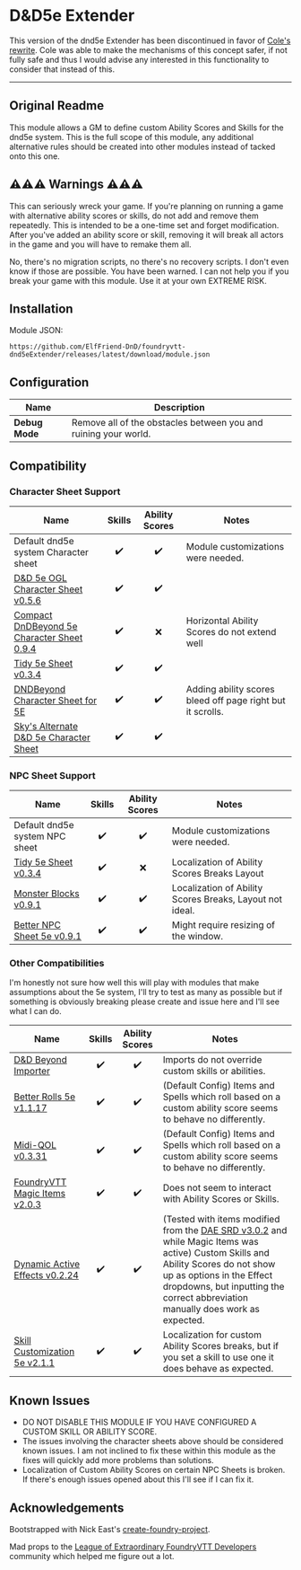 # D&D5e Extender

This version of the dnd5e Extender has been discontinued in favor of [Cole's rewrite](https://github.com/schultzcole/FVTT-DND5e-Extender). Cole was able to make the mechanisms of this concept safer, if not fully safe and thus I would advise any interested in this functionality to consider that instead of this.

---

## Original Readme


This module allows a GM to define custom Ability Scores and Skills for the dnd5e system. This is the full scope of this module, any additional alternative rules should be created into other modules instead of tacked onto this one.

## ⚠️⚠️⚠️ Warnings ⚠️⚠️⚠️

This can seriously wreck your game. If you're planning on running a game with alternative ability scores or skills, do not add and remove them repeatedly. This is intended to be a one-time set and forget modification. After you've added an ability score or skill, removing it will break all actors in the game and you will have to remake them all.

No, there's no migration scripts, no there's no recovery scripts. I don't even know if those are possible. You have been warned. I can not help you if you break your game with this module. Use it at your own EXTREME RISK.

## Installation

Module JSON:

```
https://github.com/ElfFriend-DnD/foundryvtt-dnd5eExtender/releases/latest/download/module.json
```

## Configuration

| **Name**       | Description                                                     |
| -------------- | --------------------------------------------------------------- |
| **Debug Mode** | Remove all of the obstacles between you and ruining your world. |


## Compatibility

### Character Sheet Support
| **Name**                                                                                                       |       Skills       |   Ability Scores   | Notes                                                      |
| -------------------------------------------------------------------------------------------------------------- | :----------------: | :----------------: | ---------------------------------------------------------- |
| Default dnd5e system Character sheet                                                                           | :heavy_check_mark: | :heavy_check_mark: | Module customizations were needed.                         |
| [D&D 5e OGL Character Sheet v0.5.6](https://github.com/ElfFriend-DnD/foundryvtt-5eOGLCharacterSheet)           | :heavy_check_mark: | :heavy_check_mark: |                                                            |
| [Compact DnDBeyond 5e Character Sheet 0.9.4](https://github.com/ElfFriend-DnD/foundryvtt-compactBeyond5eSheet) | :heavy_check_mark: |        :x:         | Horizontal Ability Scores do not extend well               |
| [Tidy 5e Sheet v0.3.4](https://github.com/sdenec/tidy5e-sheet)                                                 | :heavy_check_mark: | :heavy_check_mark: |                                                            |
| [DNDBeyond Character Sheet for 5E](https://gitlab.com/riccisi/foundryvtt-magic-items)                          | :heavy_check_mark: | :heavy_check_mark: | Adding ability scores bleed off page right but it scrolls. |
| [Sky's Alternate D&D 5e Character Sheet](https://github.com/Sky-Captain-13/foundry/tree/master/alt5e)          | :heavy_check_mark: | :heavy_check_mark: |                                                            |

### NPC Sheet Support
| **Name**                                                                  |       Skills       |   Ability Scores   | Notes                                                    |
| ------------------------------------------------------------------------- | :----------------: | :----------------: | -------------------------------------------------------- |
| Default dnd5e system NPC sheet                                            | :heavy_check_mark: | :heavy_check_mark: | Module customizations were needed.                       |
| [Tidy 5e Sheet v0.3.4](https://github.com/sdenec/tidy5e-sheet)            | :heavy_check_mark: |        :x:         | Localization of Ability Scores Breaks Layout             |
| [Monster Blocks v0.9.1](https://github.com/syl3r86/BetterNPCSheet5e)      | :heavy_check_mark: | :heavy_check_mark: | Localization of Ability Scores Breaks, Layout not ideal. |
| [Better NPC Sheet 5e v0.9.1](https://github.com/syl3r86/BetterNPCSheet5e) | :heavy_check_mark: | :heavy_check_mark: | Might require resizing of the window.                    |


### Other Compatibilities

I'm honestly not sure how well this will play with modules that make assumptions about the 5e system, I'll try to test as many as possible but if something is obviously breaking please create and issue here and I'll see what I can do.

| **Name**                                                                                    |       Skills       |   Ability Scores   | Notes                                                                                                                                                                                                                                                                                               |
| ------------------------------------------------------------------------------------------- | :----------------: | :----------------: | --------------------------------------------------------------------------------------------------------------------------------------------------------------------------------------------------------------------------------------------------------------------------------------------------- |
| [D&D Beyond Importer](https://github.com/mrprimate/ddb-importer)                            | :heavy_check_mark: | :heavy_check_mark: | Imports do not override custom skills or abilities.                                                                                                                                                                                                                                                 |
| [Better Rolls 5e v1.1.17](https://github.com/RedReign/FoundryVTT-BetterRolls5e)             | :heavy_check_mark: | :heavy_check_mark: | (Default Config) Items and Spells which roll based on a custom ability score seems to behave no differently.                                                                                                                                                                                        |
| [Midi-QOL v0.3.31](https://gitlab.com/tposney/midi-qol)                                     | :heavy_check_mark: | :heavy_check_mark: | (Default Config) Items and Spells which roll based on a custom ability score seems to behave no differently.                                                                                                                                                                                        |
| [FoundryVTT Magic Items v2.0.3](https://gitlab.com/riccisi/foundryvtt-magic-items)          | :heavy_check_mark: | :heavy_check_mark: | Does not seem to interact with Ability Scores or Skills.                                                                                                                                                                                                                                            |
| [Dynamic Active Effects v0.2.24](https://gitlab.com/tposney/dae)                            | :heavy_check_mark: | :heavy_check_mark: | (Tested with items modified from the [DAE SRD v3.0.2](https://github.com/kandashi/Dynamic-Effects-SRD) and while Magic Items was active) Custom Skills and Ability Scores do not show up as options in the Effect dropdowns, but inputting the correct abbreviation manually does work as expected. |
| [Skill Customization 5e v2.1.1](https://github.com/schultzcole/FVTT-Skill-Customization-5e) | :heavy_check_mark: | :heavy_check_mark: | Localization for custom Ability Scores breaks, but if you set a skill to use one it does behave as expected.                                                                                                                                                                                        |

## Known Issues

- DO NOT DISABLE THIS MODULE IF YOU HAVE CONFIGURED A CUSTOM SKILL OR ABILITY SCORE.
- The issues involving the character sheets above should be considered known issues. I am not inclined to fix these within this module as the fixes will quickly add more problems than solutions.
- Localization of Custom Ability Scores on certain NPC Sheets is broken. If there's enough issues opened about this I'll see if I can fix it.

## Acknowledgements

Bootstrapped with Nick East's [create-foundry-project](https://gitlab.com/foundry-projects/foundry-pc/create-foundry-project).

Mad props to the [League of Extraordinary FoundryVTT Developers](https://forums.forge-vtt.com/c/package-development/11) community which helped me figure out a lot.
